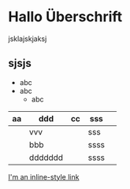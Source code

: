 # Hallo Überschrift
jsklajskjaksj

## sjsjs
* abc
* abc
  * abc

| aa | ddd | cc | sss  |   |
|----|-----|----|---|---|
|    | vvv |    |  sss |   |
|    | bbb |    |  ssss |   |
|    |  ddddddd   |    |  ssss |   |

[I'm an inline-style link](https://www.google.com)
